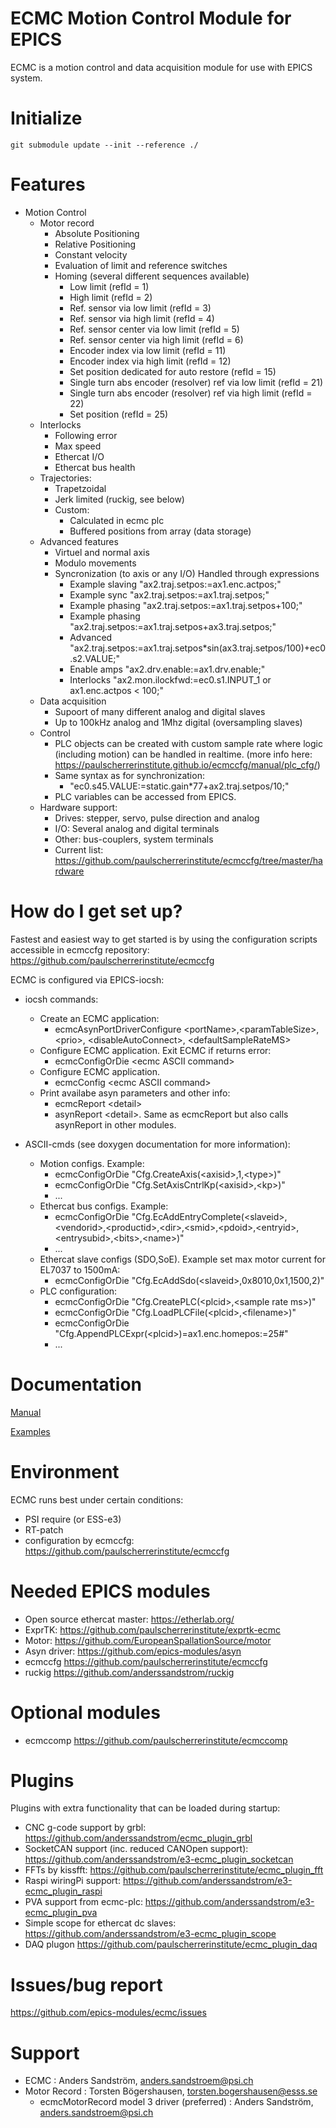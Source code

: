 ECMC Motion Control Module for EPICS 
==

ECMC is a motion control and data acquisition module for use with EPICS system.

# Initialize

```
git submodule update --init --reference ./
```

# Features

* Motion Control
    * Motor record
        * Absolute Positioning
        * Relative Positioning
        * Constant velocity
        * Evaluation of limit and reference switches
        * Homing (several different sequences available)
            * Low limit (refId = 1)
            * High limit (refId = 2)
            * Ref. sensor via low limit (refId = 3)
            * Ref. sensor via high limit (refId = 4)
            * Ref. sensor center via low limit (refId = 5)
            * Ref. sensor center via high limit (refId = 6)
            * Encoder index via low limit (refId = 11)
            * Encoder index via high limit (refId = 12)
            * Set position dedicated for auto restore (refId = 15)
            * Single turn abs encoder (resolver) ref via low limit (refId = 21)
            * Single turn abs encoder (resolver) ref via high limit (refId = 22)
            * Set position (refId = 25)
    * Interlocks
        * Following error
        * Max speed
        * Ethercat I/O
        * Ethercat bus health
    * Trajectories:
        * Trapetzoidal
        * Jerk limited (ruckig, see below)
        * Custom:
            * Calculated in ecmc plc
            * Buffered positions from array (data storage)
    * Advanced features
        * Virtuel and normal axis
        * Modulo movements
        * Syncronization (to axis or any I/O) Handled through expressions
            * Example slaving  "ax2.traj.setpos:=ax1.enc.actpos;"
            * Example sync     "ax2.traj.setpos:=ax1.traj.setpos;"
            * Example phasing  "ax2.traj.setpos:=ax1.traj.setpos+100;"
            * Example phasing  "ax2.traj.setpos:=ax1.traj.setpos+ax3.traj.setpos;"
            * Advanced         "ax2.traj.setpos:=ax1.traj.setpos*sin(ax3.traj.setpos/100)+ec0.s2.VALUE;"
            * Enable amps      "ax2.drv.enable:=ax1.drv.enable;"
            * Interlocks       "ax2.mon.ilockfwd:=ec0.s1.INPUT_1 or ax1.enc.actpos < 100;"
    * Data acquisition
        * Supoort of many different analog and digital slaves
        * Up to 100kHz analog and 1Mhz digital (oversampling slaves)      
    * Control
        * PLC objects can be created with custom sample rate where logic (including motion) can be handled in realtime.
        (more info here: https://paulscherrerinstitute.github.io/ecmccfg/manual/plc_cfg/)
        * Same syntax as for synchronization:
            * "ec0.s45.VALUE:=static.gain*77+ax2.traj.setpos/10;"                        
        * PLC variables can be accessed from EPICS.        
    * Hardware support: 
        * Drives: stepper, servo, pulse direction and analog
        * I/O: Several analog and digital terminals
        * Other: bus-couplers, system terminals
        * Current list: https://github.com/paulscherrerinstitute/ecmccfg/tree/master/hardware

# How do I get set up?

Fastest and easiest way to get started is by using the configuration scripts accessible in
ecmccfg repository: https://github.com/paulscherrerinstitute/ecmccfg

ECMC is configured via EPICS-iocsh:

* iocsh commands:
    * Create an ECMC application:
        * ecmcAsynPortDriverConfigure \<portName>,\<paramTableSize>, \<prio>, \<disableAutoConnect>, \<defaultSampleRateMS>
    * Configure ECMC application. Exit ECMC if returns error: 
        * ecmcConfigOrDie \<ecmc ASCII command>
    * Configure ECMC application.
        * ecmcConfig \<ecmc ASCII command> 
    * Print availabe asyn parameters and other info:
        * ecmcReport \<detail> 
        * asynReport \<detail>. Same as ecmcReport but also calls asynReport in other modules.

* ASCII-cmds (see doxygen documentation for more information):
    * Motion configs. Example:
        * ecmcConfigOrDie "Cfg.CreateAxis(\<axisid>,1,\<type>)"
        * ecmcConfigOrDie "Cfg.SetAxisCntrlKp(\<axisid>,\<kp>)"    
        * ...
    * Ethercat bus configs. Example:
        * ecmcConfigOrDie "Cfg.EcAddEntryComplete(\<slaveid>,\<vendorid>,\<productid>,\<dir>,\<smid>,\<pdoid>,\<entryid>,\<entrysubid>,\<bits>,\<name>)"  
        * ...
    * Ethercat slave configs (SDO,SoE). Example set max motor current for EL7037 to 1500mA:
        * ecmcConfigOrDie "Cfg.EcAddSdo(\<slaveid>,0x8010,0x1,1500,2)"
    * PLC configuration:
        * ecmcConfigOrDie "Cfg.CreatePLC(\<plcid>,\<sample rate ms>)"
        * ecmcConfigOrDie "Cfg.LoadPLCFile(\<plcid>,\<filename>)"
        * ecmcConfigOrDie "Cfg.AppendPLCExpr(\<plcid>)=ax1.enc.homepos:=25#"
        * ...

# Documentation

[Manual](https://paulscherrerinstitute.github.io/ecmccfg/manual/)

[Examples](https://github.com/paulscherrerinstitute/ecmccfg/tree/master/examples/PSI/best_practice)

# Environment
ECMC runs best under certain conditions:

* PSI require (or ESS-e3)
* RT-patch
* configuration by ecmccfg: https://github.com/paulscherrerinstitute/ecmccfg

# Needed EPICS modules

* Open source ethercat master:      https://etherlab.org/
* ExprTK:                           https://github.com/paulscherrerinstitute/exprtk-ecmc
* Motor:                            https://github.com/EuropeanSpallationSource/motor
* Asyn driver:                      https://github.com/epics-modules/asyn
* ecmccfg                           https://github.com/paulscherrerinstitute/ecmccfg
* ruckig                            https://github.com/anderssandstrom/ruckig

# Optional modules

* ecmccomp                          https://github.com/paulscherrerinstitute/ecmccomp

# Plugins
Plugins with extra functionality that can be loaded during startup:
* CNC g-code support by grbl:                       https://github.com/anderssandstrom/ecmc_plugin_grbl
* SocketCAN support (inc. reduced CANOpen support): https://github.com/anderssandstrom/e3-ecmc_plugin_socketcan
* FFTs by kissfft:                                  https://github.com/paulscherrerinstitute/ecmc_plugin_fft
* Raspi wiringPi support:                           https://github.com/anderssandstrom/e3-ecmc_plugin_raspi
* PVA support from ecmc-plc:                        https://github.com/anderssandstrom/e3-ecmc_plugin_pva
* Simple scope for ethercat dc slaves:              https://github.com/anderssandstrom/e3-ecmc_plugin_scope
* DAQ plugon                                        https://github.com/paulscherrerinstitute/ecmc_plugin_daq

# Issues/bug report

https://github.com/epics-modules/ecmc/issues

# Support

* ECMC                                 : Anders Sandström, anders.sandstroem@psi.ch
* Motor Record                         : Torsten Bögershausen, torsten.bogershausen@esss.se
  * ecmcMotorRecord model 3 driver (preferred) : Anders Sandström, anders.sandstroem@psi.ch
